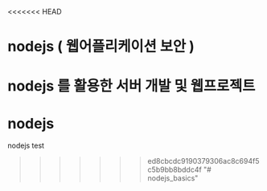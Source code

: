 <<<<<<< HEAD
# nodejs (  웹어플리케이션 보안 ) 

nodejs 를 활용한 서버 개발 및 웹프로젝트 
=======
# nodejs
nodejs test
>>>>>>> ed8cbcdc9190379306ac8c694f5c5b9bb8bddc4f
"# nodejs_basics" 
